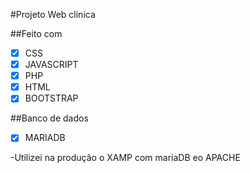 #Projeto Web clinica 

##Feito com
- [x] CSS
- [x] JAVASCRIPT
- [x] PHP
- [x] HTML
- [x] BOOTSTRAP

##Banco de dados
- [X] MARIADB

-Utilizei na produção o XAMP com mariaDB eo APACHE

